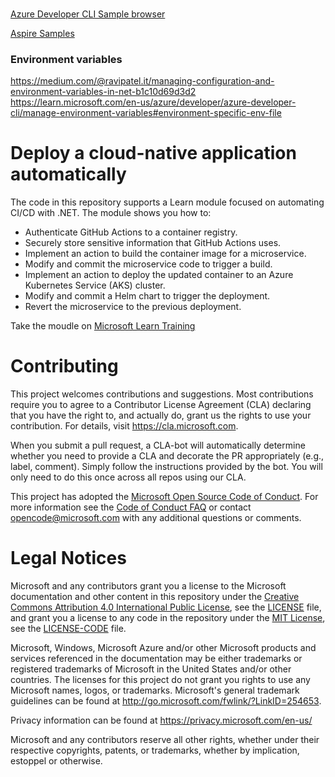 ###
[Azure Developer CLI Sample browser](https://azure.github.io/awesome-azd/)

[Aspire Samples](https://learn.microsoft.com/en-us/samples/browse/?expanded=dotnet&terms=aspire)

### Environment variables
https://medium.com/@ravipatel.it/managing-configuration-and-environment-variables-in-net-b1c10d69d3d2
https://learn.microsoft.com/en-us/azure/developer/azure-developer-cli/manage-environment-variables#environment-specific-env-file



# Deploy a cloud-native application automatically

The code in this repository supports a Learn module focused on automating CI/CD with .NET. The module shows you how to:

- Authenticate GitHub Actions to a container registry.
- Securely store sensitive information that GitHub Actions uses.
- Implement an action to build the container image for a microservice.
- Modify and commit the microservice code to trigger a build.
- Implement an action to deploy the updated container to an Azure Kubernetes Service (AKS) cluster.
- Modify and commit a Helm chart to trigger the deployment.
- Revert the microservice to the previous deployment.

Take the moudle on [Microsoft Learn Training](https://learn.microsoft.com/training/modules/microservices-devops-aspnet-core/)

# Contributing

This project welcomes contributions and suggestions.  Most contributions require you to agree to a
Contributor License Agreement (CLA) declaring that you have the right to, and actually do, grant us
the rights to use your contribution. For details, visit https://cla.microsoft.com.

When you submit a pull request, a CLA-bot will automatically determine whether you need to provide
a CLA and decorate the PR appropriately (e.g., label, comment). Simply follow the instructions
provided by the bot. You will only need to do this once across all repos using our CLA.

This project has adopted the [Microsoft Open Source Code of Conduct](https://opensource.microsoft.com/codeofconduct/).
For more information see the [Code of Conduct FAQ](https://opensource.microsoft.com/codeofconduct/faq/) or
contact [opencode@microsoft.com](mailto:opencode@microsoft.com) with any additional questions or comments.

# Legal Notices

Microsoft and any contributors grant you a license to the Microsoft documentation and other content
in this repository under the [Creative Commons Attribution 4.0 International Public License](https://creativecommons.org/licenses/by/4.0/legalcode),
see the [LICENSE](LICENSE) file, and grant you a license to any code in the repository under the [MIT License](https://opensource.org/licenses/MIT), see the
[LICENSE-CODE](LICENSE-CODE) file.

Microsoft, Windows, Microsoft Azure and/or other Microsoft products and services referenced in the documentation
may be either trademarks or registered trademarks of Microsoft in the United States and/or other countries.
The licenses for this project do not grant you rights to use any Microsoft names, logos, or trademarks.
Microsoft's general trademark guidelines can be found at http://go.microsoft.com/fwlink/?LinkID=254653.

Privacy information can be found at https://privacy.microsoft.com/en-us/

Microsoft and any contributors reserve all other rights, whether under their respective copyrights, patents,
or trademarks, whether by implication, estoppel or otherwise.